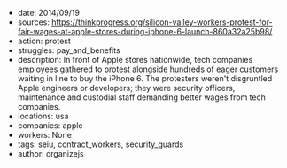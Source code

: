 - date: 2014/09/19
- sources: https://thinkprogress.org/silicon-valley-workers-protest-for-fair-wages-at-apple-stores-during-iphone-6-launch-860a32a25b98/
- action: protest
- struggles: pay_and_benefits
- description: In front of Apple stores nationwide, tech companies employees gathered to protest alongside hundreds of eager customers waiting in line to buy the iPhone 6. The protesters weren't disgruntled Apple engineers or developers; they were security officers, maintenance and custodial staff demanding better wages from tech companies.
- locations: usa
- companies: apple
- workers: None
- tags: seiu, contract_workers, security_guards
- author: organizejs
